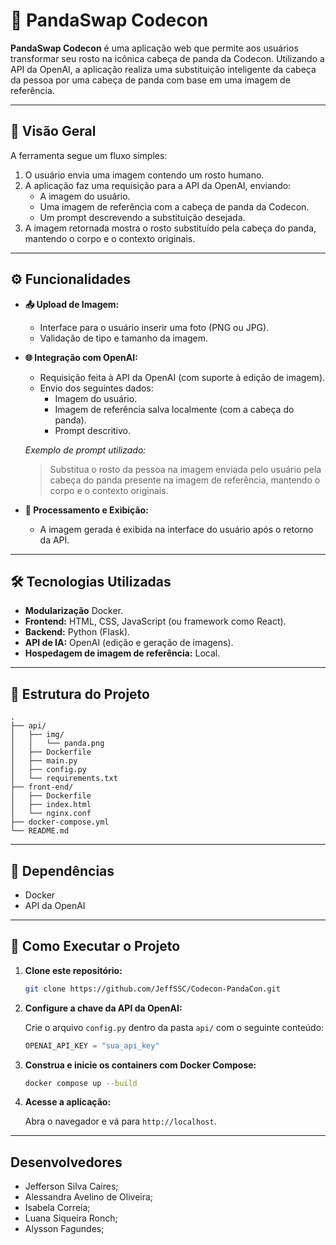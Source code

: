 # 🐼 PandaSwap Codecon

**PandaSwap Codecon** é uma aplicação web que permite aos usuários transformar seu rosto na icônica cabeça de panda da Codecon. Utilizando a API da OpenAI, a aplicação realiza uma substituição inteligente da cabeça da pessoa por uma cabeça de panda com base em uma imagem de referência.

---

## 📌 Visão Geral

A ferramenta segue um fluxo simples:

1. O usuário envia uma imagem contendo um rosto humano.
2. A aplicação faz uma requisição para a API da OpenAI, enviando:
   - A imagem do usuário.
   - Uma imagem de referência com a cabeça de panda da Codecon.
   - Um prompt descrevendo a substituição desejada.
3. A imagem retornada mostra o rosto substituído pela cabeça do panda, mantendo o corpo e o contexto originais.

---

## ⚙️ Funcionalidades

- **📤 Upload de Imagem:**
  - Interface para o usuário inserir uma foto (PNG ou JPG).
  - Validação de tipo e tamanho da imagem.

- **🌐 Integração com OpenAI:**
  - Requisição feita à API da OpenAI (com suporte à edição de imagem).
  - Envio dos seguintes dados:
    - Imagem do usuário.
    - Imagem de referência salva localmente (com a cabeça do panda).
    - Prompt descritivo.

  *Exemplo de prompt utilizado:*
  > Substitua o rosto da pessoa na imagem enviada pelo usuário pela cabeça do panda presente na imagem de referência, mantendo o corpo e o contexto originais.

- **🎨 Processamento e Exibição:**
  - A imagem gerada é exibida na interface do usuário após o retorno da API.

---

## 🛠️ Tecnologias Utilizadas

- **Modularização** Docker.
- **Frontend:** HTML, CSS, JavaScript (ou framework como React).
- **Backend:** Python (Flask).
- **API de IA:** OpenAI (edição e geração de imagens).
- **Hospedagem de imagem de referência:** Local.

---

## 📁 Estrutura do Projeto

```
.
├── api/
│   ├── img/
│   │   └── panda.png
│   ├── Dockerfile
│   ├── main.py
│   ├── config.py
│   └── requirements.txt
├── front-end/
│   ├── Dockerfile
│   ├── index.html
│   └── nginx.conf
├── docker-compose.yml
└── README.md
```

---

## 🧰 Dependências

- Docker
- API da OpenAI

---

## 🚀 Como Executar o Projeto

1. **Clone este repositório:**

   ```bash
   git clone https://github.com/JeffSSC/Codecon-PandaCon.git
   ```

2. **Configure a chave da API da OpenAI:**

   Crie o arquivo `config.py` dentro da pasta `api/` com o seguinte conteúdo:

   ```python
   OPENAI_API_KEY = "sua_api_key"
   ```

3. **Construa e inicie os containers com Docker Compose:**

   ```bash
   docker compose up --build
   ```

4. **Acesse a aplicação:**

   Abra o navegador e vá para `http://localhost`.

---

## Desenvolvedores

- Jefferson Silva Caires;
- Alessandra Avelino de Oliveira;
- Isabela Correia;
- Luana Siqueira Ronch;
- Alysson Fagundes;